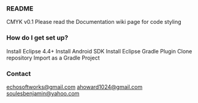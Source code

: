 ### README ###

CMYK v0.1
Please read the Documentation wiki page for code styling

### How do I get set up? ###
Install Eclipse 4.4+
Install Android SDK
Install Eclipse Gradle Plugin
Clone repository
Import as a Gradle Project

### Contact ###

echosoftworks@gmail.com
ahoward1024@gmail.com
soulesbenjamin@yahoo.com